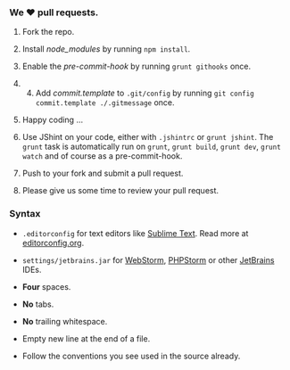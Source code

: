 ### We ❤ pull requests.

 1. Fork the repo.

 2. Install *node_modules* by running `npm install`.

 3. Enable the *pre-commit-hook* by running `grunt githooks` once.

 4. 4. Add *commit.template* to `.git/config` by running `git config commit.template ./.gitmessage` once.

 5. Happy coding ...

 6. Use JShint on your code, either with `.jshintrc` or `grunt jshint`.
    The `grunt` task is automatically run on `grunt`, `grunt build`, `grunt dev`, `grunt watch` and of course as a pre-commit-hook.

 7. Push to your fork and submit a pull request.

 8. Please give us some time to review your pull request.


### Syntax

 * `.editorconfig` for text editors like [Sublime Text](http://www.sublimetext.com). Read more at [editorconfig.org](http://editorconfig.org/).

 * `settings/jetbrains.jar` for [WebStorm](http://www.jetbrains.com/webstorm/), [PHPStorm](http://www.jetbrains.com/phpstorm/) or other [JetBrains](http://www.jetbrains.com/) IDEs.

 * __Four__ spaces.

 * __No__ tabs.
 
 * __No__ trailing whitespace.

 * Empty new line at the end of a file.

 * Follow the conventions you see used in the source already.
